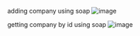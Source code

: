 adding company using soap
![image](https://github.com/boskokul/SOAP_REST/assets/116630727/7002a4a2-e57f-4b9a-b0d4-8e3212350ea2)

getting company by id using soap
![image](https://github.com/boskokul/SOAP_REST/assets/116630727/d0166fd0-8b72-41c0-923c-c30b063587eb)

